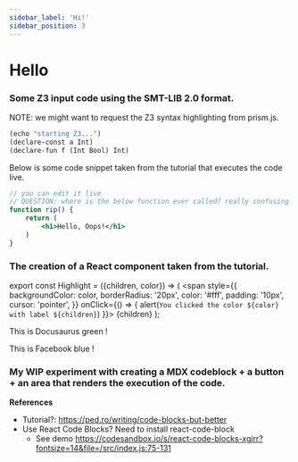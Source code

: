 ```yaml
---
sidebar_label: 'Hi!'
sidebar_position: 3
---
```


# Hello
<!-- the h1 header also corresponds to the default sidebar label -->

### Some Z3 input code using the SMT-LIB 2.0 format.
NOTE: we might want to request the Z3 syntax highlighting from prism.js.

```lisp
(echo "starting Z3...")
(declare-const a Int)
(declare-fun f (Int Bool) Int)
```

Below is some code snippet taken from the tutorial that executes the code live.
```jsx live title="src/components/blaj.js"
// you can edit it live
// QUESTION: where is the below function ever called? really confusing
function rip() {
    return (
        <h1>Hello, Oops!</h1>
    )
}
```

### The creation of a React component taken from the tutorial.
export const Highlight = ({children, color}) => (
  <span
    style={{
      backgroundColor: color,
      borderRadius: '20px',
      color: '#fff',
      padding: '10px',
      cursor: 'pointer',
    }}
    onClick={() => {
      alert(`You clicked the color ${color} with label ${children}`)
    }}>
    {children}
  </span>
);

This is <Highlight color="#25c2a0">Docusaurus green</Highlight> !

This is <Highlight color="#1877F2">Facebook blue</Highlight> !

### My WIP experiment with creating a MDX codeblock + a button + an area that renders the execution of the code.

**References**
- Tutorial?: https://ped.ro/writing/code-blocks-but-better
- Use React Code Blocks? Need to install react-code-block
    - See demo https://codesandbox.io/s/react-code-blocks-xgjrr?fontsize=14&file=/src/index.js:75-131